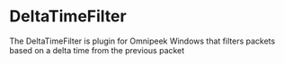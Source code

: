 # DeltaTimeFilter

The DeltaTimeFilter is plugin for Omnipeek Windows that filters packets based on a delta time from the previous packet
